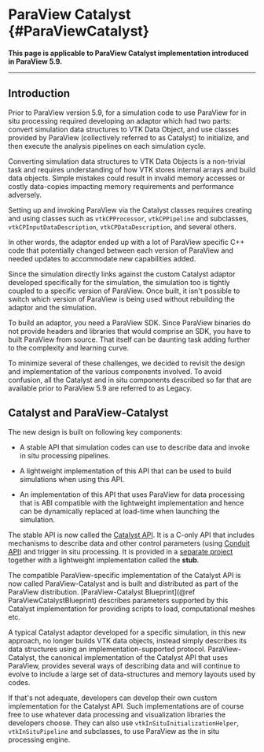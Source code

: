 ParaView Catalyst {#ParaViewCatalyst}
=================

**This page is applicable to ParaView Catalyst implementation introduced in
ParaView 5.9.**

-----

## Introduction

Prior to ParaView version 5.9, for a simulation code to use ParaView for in situ
processing required developing an adaptor which had two parts: convert
simulation data structures to VTK Data Object, and use classes provided by
ParaView (collectively referred to as Catalyst) to initialize, and then execute
the analysis pipelines on each simulation cycle.

Converting simulation data structures to VTK Data Objects is a non-trivial task
and requires understanding of how VTK stores internal arrays and build data
objects. Simple mistakes could result in invalid memory accesses or costly
data-copies impacting memory requirements and performance adversely.

Setting up and invoking ParaView via the Catalyst classes requires creating and
using classes such as `vtkCPProcessor`, `vtkCPPipeline` and subclasses,
`vtkCPInputDataDescription`, `vtkCPDataDescription`, and several others.

In other words, the adaptor ended up with a lot of ParaView specific C++ code that
potentially changed between each version of ParaView and needed updates to
accommodate new capabilities added.

Since the simulation directly links against the custom Catalyst adaptor
developed specifically for the simulation, the simulation too is tightly
coupled to a specific version of ParaView. Once built, it isn't possible to
switch which version of ParaView is being used without rebuilding the
adaptor and the simulation.

To build an adaptor, you need a ParaView SDK. Since ParaView binaries do not
provide headers and libraries that would comprise an SDK, you have to built
ParaView from source. That itself can be daunting task adding further to the
complexity and learning curve.

To minimize several of these challenges, we decided to revisit the design and
implementation of the various components involved. To avoid confusion, all the
Catalyst and in situ components described so far that are available prior to
ParaView 5.9 are referred to as Legacy.

## Catalyst and ParaView-Catalyst

The new design is built on following key components:

* A stable API that simulation codes can use to describe data and
  invoke in situ processing pipelines.

* A lightweight implementation of this API that can be used to build simulations
  when using this API.

* An implementation of this API that uses ParaView for data processing that is
  ABI compatible with the lightweight implementation and hence can be
  dynamically replaced at load-time when launching the simulation.

The stable API is now called the [Catalyst API]. It is a C-only API that includes
mechanisms to describe data and other control parameters (using [Conduit API])
and trigger in situ processing. It is provided in a [separate project] together
with a lightweight implementation called the **stub**.

The compatible ParaView-specific implementation of the Catalyst API is now called
ParaView-Catalyst and is built and distributed as part of the ParaView
distribution. [ParaView-Catalyst Blueprint](@ref ParaViewCatalystBlueprint) describes
parameters supported by this Catalyst implementation for providing scripts to
load, computational meshes etc.

A typical Catalyst adaptor developed for a specific simulation, in this new
approach, no longer builds VTK data objects, instead simply describes its data
structures using an implementation-supported protocol. ParaView-Catalyst, the
canonical implementation of the Catalyst API that uses ParaView, provides
several ways of describing data and will continue to evolve to include a large
set of data-structures and memory layouts used by codes.

If that's not adequate, developers can develop their own custom implementation
for the Catalyst API. Such implementations are of course free to use whatever
data processing and visualization libraries the developers choose. They can also
use `vtkInSituInitializationHelper`, `vtkInSituPipeline` and subclasses, to
use ParaView as the in situ processing engine.

[Catalyst API]: https://catalyst-in-situ.readthedocs.io/en/latest/?badge=latest
[Conduit API]: https://llnl-conduit.readthedocs.io/en/latest/index.html
[separate project]: https://gitlab.kitware.com/paraview/catalyst
